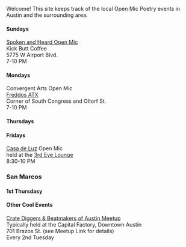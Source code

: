 Welcome!
This site keeps track of the local Open Mic Poetry events in Austin and the surrounding area.



#### Sundays

[Spoken and Heard Open Mic](https://kickbuttcoffee.com/kick-butt-poetry-austin-texas.htm)<br>
Kick Butt Coffee<br>
5775 W Airport Blvd.<br> 
7-10 PM<br>

#### Mondays

Convergent Arts Open Mic<br>
[Freddos ATX](https://www.freddoatx.com/)<br>
Corner of South Congress and Oltorf St.<br>
7-10 PM<br>

#### Thursdays



#### Fridays

[Casa de Luz](https://www.casadeluz.org/) Open Mic<br>
held at the [3rd Eye Lounge](https://3rdeyemeditationlounge.com/)<br>
8:30-10 PM<br>

### San Marcos

#### 1st Thursdasy 

#### Other Cool Events

[Crate Diggers & Beatmakers of Austin Meetup](https://www.meetup.com/crate-diggers-of-austin-meetup-group/)<br>
Typically held at the Capital Factory, Downtown Austin<br>
701 Brazos St. (see Meetup Link for details)<br>
Every 2nd Tuesday<br>